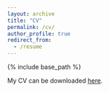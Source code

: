 ```yaml
---
layout: archive
title: "CV"
permalink: /cv/
author_profile: true
redirect_from:
  - /resume
---
```


{% include base_path %}

My CV can be downloaded <a href="https://drive.google.com/file/d/1AmxA7gdlaCN0b4LKQ-Ffd8GErgbbkg-I/view?usp=sharing" target="_blank">here</a>. 

